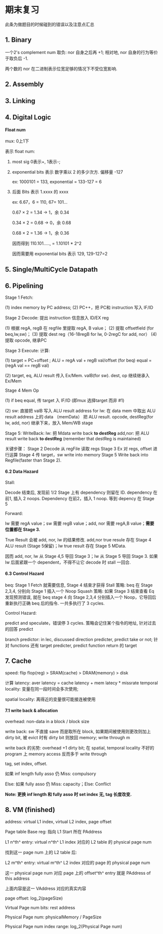 # 期末复习

此条为做题目的时候碰到的错误以及注意点汇总



## 1. Binary

一个2's complement num 取负: nor 自身之后再 +1; 相对地, nor 自身的行为等价于取负后 -1.

两个数的 nor 在二进制表示位宽足够的情况下不受位宽影响.















## 2. Assembly

















## 3. Linking









## 4. Digital Logic

#### Float num

mux: 0上1下

表示 float num: 

1. most sig 0表示+, 1表示-; 

2. exponential bits 表示 数字乘以 2 的多少次方. 偏移量 -127

   ex: 1000101 = 133, exponential = 133-127 = 6

3. 后面 Bits 表示 1.xxxx 的 xxxx 

   ex: 6.67，6 = 110, 67= 101...

   0.67 × 2 = 1.34 → 1，余 0.34 

   0.34 × 2 = 0.68 → 0，余 0.68 

   0.68 × 2 = 1.36 → 1，余 0.36

   因而得到 110.101....., = 1.10101 * 2^2

   因而需要用 exponential bits 表示 129, 129-127=2

   







## 5. Single/MultiCycle Datapath











## 6. Pipelining



Stage 1 Fetch: 

(1) index memory by PC address; 
(2) PC++，把 PC和 instruction 写入 IF/ID



Stage 2 Decode: 提出 instruction 信息放入 ID/EX reg

(1) 根据 regA, regB 在 regfile 里提取 regA, B value；
(2) 提取 offsetfield (for beq,lw,sw)；
(3) 提取 dest reg（16-18regB for lw, 0-2regC for add, nor）
(4) 提取 opcode, 继承PC



Stage 3 Execute: 计算: 

(1) target = PC+offset ; 
ALU = regA val + regB val/offset
(for beq) equal = (regA val == regB val)

(2) target, eq, ALU result 传入 Ex/Mem. valB(for sw). dest, op 继续继承入 Ex/Mem



Stage 4 Mem Op

(1) if beq equal, 传 target 入 IF/ID (即mux 选择target 而非 #1) 

(2) sw: 直接把 valB 写入 ALU result address
for lw: 在 data mem 中取出 ALU result address 上的 data （memData）
把 ALU result. opcode, destReg(for lw, add, nor) 继承下来，放入 Mem/WB stage



Stage 5: WriteBack:
lw: 把 Mdata write back **to destReg**
add,nor: 把 ALU result write back **to destReg**
(remember that destReg is maintained)





关键步骤：
Stage 2 Decode 从 regFile 读取 regs
Stage 3 Ex 对 regs, offset 进行运算
Stage 4 传 target，sw write into memory
Stage 5 Write back into Regfile(faster than Stage 2).



#### 6.2 Data Hazard

Stall: 

Decode 结束后, 发现前 1/2 Stage 上有 dependency 则留在 ID. dependency 在前1, 插入 2 noops. Dependency 在前2，插入 1 noop. 等到 depency 在 Stage 5

Forward:

lw 需要 regA value；sw 需要 regB value；add, nor 需要 regA,B value；**需要位置都在 Stage 3.** 

True Result 会被 add, nor, lw 的结果修改. add,nor true resule 存在 Stage 4 ALU result (Stage 5保留)；lw true result 存在 Stage 5 MData.

因而 add, nor, lw 从 Stage 4,5 导回 Stage 3；lw 从 Stage 5 导回 Stage 3. 如果 lw 后面紧跟一个 dependent，不得不让它 decode 时 stall 一回合. 



#### 6.3 Control Hazard

beq: Stage 1 Fetch 就需要信息, Stage 4 结束才获得
Stall 策略: beq 在 Stage 2,3,4, 分别向 Stage 1 插入一个 Noop
Squash 策略: 如果 Stage 3 结束查看 Eq 发现预测错误, 就在 beq stage 4 向 Stage 2,3,4 分别插入一个 Noop，它导回后重新执行正确 beq 后的指令. 一共多执行了 3 cycles. 









Control Hazard: 

predict and speculate，错误停 3 cycles. 策略会记住某个指令的地址, 针对过去的回答 predict

branch predictor: in lec, discussed direction predicter, predict take or not; 针对 functions 还有 target predicter, predict function return 的 target











## 7. Cache

speed: flip flop(reg) > SRAM(cache) > DRAM(memory) > disk

计算 latency: aver latency = cache latency + mem latecy * missrate
temporal locality: 变量在同一段时间会多次使用;

spatial locality: 离得近的变量很可能接连被使用

#### 7.1 write back & allocation

overhead: non-data in a block / block size

write back: sw 不直接 save 而是取所在 block, 如果期间被使用则更改则加上 dirty bit, 被 evict 时有 dirty bit 则放回 memory; write through m

write back 的劣势: overhead +1 dirty bit; 在 spatial, temporal locality 不好的 program 上 memory access 反而多于 write through





tag, set index, offset. 

如果 inf length fully asso 仍 Miss: compulsory

Else: 如果 fully asso 仍 Miss: capacity；Else: Conflict

**Note: 更换 inf length 和 fully asso 时 set index 无, tag 长度改变.**







## 8. VM (finished)

address: virtual L1 index, virtual L2 index, page offset

Page table Base reg: 指向 L1 Start 所在 PAddress

L1 n^th^ entry: virtual n^th^ L1 index 对应的 L2 table 的 physical page num

找到这一 page num 上的 L2 table 后: 

L2 m^th^ entry: virtual m^th^ L2 index 对应的 page 的 physical page num

这一 physical page num 对应 page 上的 offset^th^ entry 就是 PAddress of this address

上面内容是这一 VAddress 对应的真实内容



page offset: log_2(pageSize)

Virtual Page num bits: rest address

Physical Page num: physicalMemory / PageSize

Physical Page num index range: log_2(Physical Page num)

